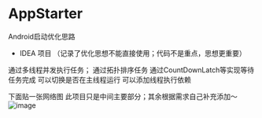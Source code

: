 # AppStarter
Android启动优化思路

- IDEA 项目 （记录了优化思想不能直接使用；代码不是重点，思想更重要）

通过多线程并发执行任务；
通过拓扑排序任务
通过CountDownLatch等实现等待任务完成
可以切换是否在主线程运行
可以添加线程执行依赖

下面贴一张网络图 此项目只是中间主要部分；其余根据需求自己补充添加～
![image](https://user-images.githubusercontent.com/69558023/130965090-a34c2329-9671-4269-9f26-dfe19c576e4b.png)
